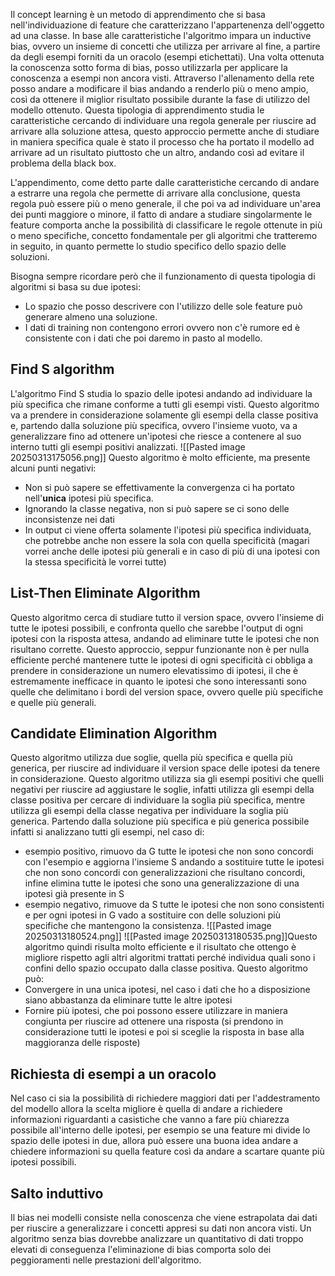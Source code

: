 Il concept learning è un metodo di apprendimento che si basa nell'individuazione di feature che caratterizzano l'appartenenza dell'oggetto ad una classe.
In base alle caratteristiche l'algoritmo impara un inductive bias, ovvero un insieme di concetti che utilizza per arrivare al fine, a partire da degli esempi forniti da un oracolo (esempi etichettati).
Una volta ottenuta la conoscenza sotto forma di bias, posso utilizzarla per applicare la conoscenza a esempi non ancora visti.
Attraverso l'allenamento della rete posso andare a modificare il bias andando a renderlo più o meno ampio, così da ottenere il miglior risultato possibile durante la fase di utilizzo del modello ottenuto.
Questa tipologia di apprendimento studia le caratteristiche cercando di individuare una regola generale per riuscire ad arrivare alla soluzione attesa, questo approccio permette anche di studiare in maniera specifica quale è stato il processo che ha portato il modello ad arrivare ad un risultato piuttosto che un altro, andando così ad evitare il problema della black box.

L'appendimento, come detto parte dalle caratteristiche cercando di andare a estrarre una regola che permette di arrivare alla conclusione, questa regola può essere più o meno generale, il che poi va ad individuare un'area dei punti maggiore o minore, il fatto di andare a studiare singolarmente le feature comporta anche la possibilità di classificare le regole ottenute in più o meno specifiche, concetto fondamentale per gli algoritmi che tratteremo in seguito, in quanto permette lo studio specifico dello spazio delle soluzioni.

Bisogna sempre ricordare però che il funzionamento di questa tipologia di algoritmi si basa su due ipotesi:
- Lo spazio che posso descrivere con l'utilizzo delle sole feature può generare almeno una soluzione.
- I dati di training non contengono errori ovvero non c'è rumore ed è consistente con i dati che poi daremo in pasto al modello.

## Find S algorithm
L'algoritmo Find S studia lo spazio delle ipotesi andando ad individuare la più specifica che rimane conforme a tutti gli esempi visti.
Questo algoritmo va a prendere in considerazione solamente gli esempi della classe positiva e, partendo dalla soluzione più specifica, ovvero l'insieme vuoto, va a generalizzare fino ad ottenere un'ipotesi che riesce a contenere al suo interno tutti gli esempi positivi analizzati.
![[Pasted image 20250313175056.png]]
Questo algoritmo è molto efficiente, ma presente alcuni punti negativi:
- Non si può sapere se effettivamente la convergenza ci ha portato nell'**unica** ipotesi più specifica.
- Ignorando la classe negativa, non si può sapere se ci sono delle inconsistenze nei dati
- In output ci viene offerta solamente l'ipotesi più specifica individuata, che potrebbe anche non essere la sola con quella specificità (magari vorrei anche delle ipotesi più generali e in caso di più di una ipotesi con la stessa specificità le vorrei tutte)
## List-Then Eliminate Algorithm
Questo algoritmo cerca di studiare tutto il version space, ovvero l'insieme di tutte le ipotesi possibili, e confronta quello che sarebbe l'output di ogni ipotesi con la risposta attesa, andando ad eliminare tutte le ipotesi che non risultano corrette.
Questo approccio, seppur funzionante non è per nulla efficiente perché mantenere tutte le ipotesi di ogni specificità ci obbliga a prendere in considerazione un numero elevatissimo di ipotesi, il che è estremamente inefficace in quanto le ipotesi che sono interessanti sono quelle che delimitano i bordi del version space, ovvero quelle più specifiche e quelle più generali.
## Candidate Elimination Algorithm
Questo algoritmo utilizza due soglie, quella più specifica e quella più generica, per riuscire ad individuare il version space delle ipotesi da tenere in considerazione.
Questo algoritmo utilizza sia gli esempi positivi che quelli negativi per riuscire ad aggiustare le soglie, infatti utilizza gli esempi della classe positiva per cercare di individuare la soglia più specifica, mentre utilizza gli esempi della classe negativa per individuare la soglia più generica.
Partendo dalla soluzione più specifica e più generica possibile infatti si analizzano tutti gli esempi, nel caso di:
- esempio positivo, rimuovo da G tutte le ipotesi che non sono concordi con l'esempio e aggiorna l'insieme S andando a sostituire tutte le ipotesi che non sono concordi con generalizzazioni che risultano concordi, infine elimina tutte le ipotesi che sono una generalizzazione di una ipotesi già presente in S
- esempio negativo, rimuove da S tutte le ipotesi che non sono consistenti e per ogni ipotesi in G vado a sostituire con delle soluzioni più specifiche che mantengono la consistenza.
![[Pasted image 20250313180524.png]]
![[Pasted image 20250313180535.png]]Questo algoritmo quindi risulta molto efficiente e il risultato che ottengo è migliore rispetto agli altri algoritmi trattati perché individua quali sono i confini dello spazio occupato dalla classe positiva.
Questo algoritmo può:
- Convergere in una unica ipotesi, nel caso i dati che ho a disposizione siano abbastanza da eliminare tutte le altre ipotesi
- Fornire più ipotesi, che poi possono essere utilizzare in maniera congiunta per riuscire ad ottenere una risposta (si prendono in considerazione tutti le ipotesi e poi si sceglie la risposta in base alla maggioranza delle risposte)
## Richiesta di esempi a un oracolo
Nel caso ci sia la possibilità di richiedere maggiori dati per l'addestramento del modello allora la scelta migliore è quella di andare a richiedere informazioni riguardanti a casistiche che vanno a fare più chiarezza possibile all'interno delle ipotesi, per esempio se una feature mi divide lo spazio delle ipotesi in due, allora può essere una buona idea andare a chiedere informazioni su quella feature così da andare a scartare quante più ipotesi possibili.
## Salto induttivo
Il bias nei modelli consiste nella conoscenza che viene estrapolata dai dati per riuscire a generalizzare i concetti appresi su dati non ancora visti.
Un algoritmo senza bias dovrebbe analizzare un quantitativo di dati troppo elevati di conseguenza l'eliminazione di bias comporta solo dei peggioramenti nelle prestazioni dell'algoritmo.